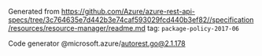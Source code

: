 Generated from https://github.com/Azure/azure-rest-api-specs/tree/3c764635e7d442b3e74caf593029fcd440b3ef82//specification/resources/resource-manager/readme.md tag: `package-policy-2017-06`

Code generator @microsoft.azure/autorest.go@2.1.178


